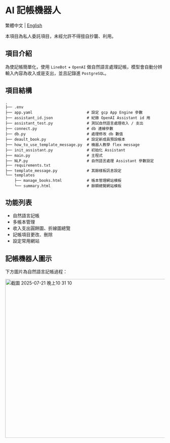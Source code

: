 # AI 記帳機器人

繁體中文 | [English](README.md)

本項目為私人委託項目，未經允許不得擅自抄襲、利用。

## 項目介紹

為使記帳簡單化，使用 `LineBot` + `OpenAI` 做自然語言處理記帳，模型會自動分辨輸入內容為收入或是支出，並且記錄進 `PostgreSQL`。

## 項目結構
```
.
├── .env
├── app.yaml                        # 設定 gcp App Engine 參數
├── assistant_id.json               # 紀錄 OpenAI Assistant id 用
├── assistant_test.py               # 測試自然語言處理收入 / 支出
├── connect.py                      # db 連線參數
├── db.py                           # 處理修改 db 數值
├── deault_book.py                  # 設定新成員預設帳本
├── how_to_use_template_message.py  # 機器人教學 flex message
├── init_assistant.py               # 初始化 Assistant
├── main.py                         # 主程式
├── NLP.py                          # 自然語言處理 Assistant 參數設定
├── requirements.txt
├── template_message.py             # 其餘樣板訊息設定
└── templates
    ├── manage_books.html           # 帳本管理網站模板
    └── summary.html                # 餘額總覽網站模板
```
## 功能列表
- 自然語言記帳
- 多帳本管理
- 收入支出圓餅圖、折線圖總覽
- 記帳項目更改、刪除
- 設定常用網站

## 記帳機器人圖示
下方圖片為自然語言記帳過程：

<img width="545" height="502" alt="截圖 2025-07-21 晚上10 31 10" src="https://github.com/user-attachments/assets/e53fd37d-0c57-4ba4-9987-0b1ad0078c88" />
